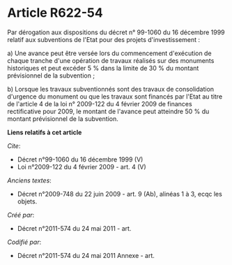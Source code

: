# Article R622-54

Par dérogation aux dispositions du décret n° 99-1060 du 16 décembre 1999 relatif aux subventions de l'Etat pour des projets
d'investissement :

a) Une avance peut être versée lors du commencement d'exécution de chaque tranche d'une opération de travaux réalisés sur des
monuments historiques et peut excéder 5 % dans la limite de 30 % du montant prévisionnel de la subvention ;

b) Lorsque les travaux subventionnés sont des travaux de consolidation d'urgence du monument ou que les travaux sont financés
par l'Etat au titre de l'article 4 de la loi n° 2009-122 du 4 février 2009 de finances rectificative pour 2009, le montant de
l'avance peut atteindre 50 % du montant prévisionnel de la subvention.

**Liens relatifs à cet article**

_Cite_:

  - Décret n°99-1060 du 16 décembre 1999 (V)
  - Loi n°2009-122  du 4 février 2009 - art. 4 (V)

_Anciens textes_:

  - Décret n°2009-748 du 22 juin 2009 - art. 9 (Ab), alinéas 1 à 3, ecqc les objets.

_Créé par_:

  - Décret n°2011-574 du 24 mai 2011  - art.

_Codifié par_:

  - Décret n°2011-574 du 24 mai 2011 Annexe - art.

